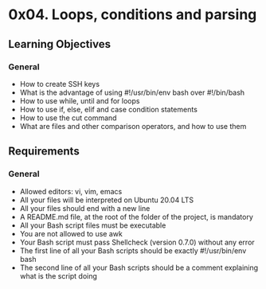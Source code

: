 # 0x04. Loops, conditions and parsing

## Learning Objectives

### General

- How to create SSH keys 
- What is the advantage of using #!/usr/bin/env bash over #!/bin/bash 
- How to use while, until and for loops 
- How to use if, else, elif and case condition statements 
- How to use the cut command 
- What are files and other comparison operators, and how to use them 

## Requirements 

### General 

- Allowed editors: vi, vim, emacs 
- All your files will be interpreted on Ubuntu 20.04 LTS 
- All your files should end with a new line 
- A README.md file, at the root of the folder of the project, is mandatory 
- All your Bash script files must be executable 
- You are not allowed to use awk 
- Your Bash script must pass Shellcheck (version 0.7.0) without any error 
- The first line of all your Bash scripts should be exactly #!/usr/bin/env bash 
- The second line of all your Bash scripts should be a comment explaining what is the script doing 
